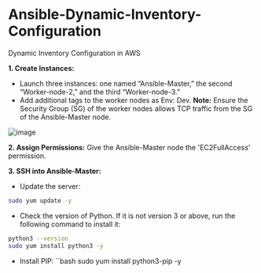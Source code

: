 # Ansible-Dynamic-Inventory-Configuration
Dynamic Inventory Configuration in AWS

**1. Create Instances:**
- Launch three instances: one named “Ansible-Master,” the second “Worker-node-2,” and the third “Worker-node-3.”
- Add additional tags to the worker nodes as Env: Dev.
  **Note:** Ensure the Security Group (SG) of the worker nodes allows TCP traffic from the SG of the Ansible-Master node.

![image](https://github.com/user-attachments/assets/4cf67fb4-5e01-4b05-9d4d-9fc7af5665bb)

**2. Assign Permissions:**
Give the Ansible-Master node the 'EC2FullAccess' permission.

**3. SSH into Ansible-Master:**
- Update the server:
```bash
sudo yum update -y
```
- Check the version of Python. If it is not version 3 or above, run the following command to install it:
```bash
python3 --version
sudo yum install python3 -y
```
- Install PIP:
``bash
sudo yum install python3-pip -y
```


